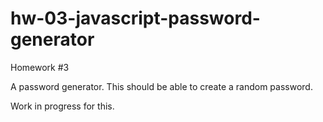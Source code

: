 # hw-03-javascript-password-generator
Homework #3

A password generator. This should be able to create a random password. 

Work in progress for this. 
